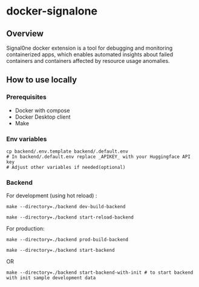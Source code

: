 # docker-signalone

## Overview
Signal0ne docker extension is a tool for debugging and monitoring containerized apps, which enables automated insights about failed containers and containers affected by resource usage anomalies.


## How to use locally

### Prerequisites
- Docker with compose
- Docker Desktop client
- Make

### Env variables
```
cp backend/.env.template backend/.default.env
# In backend/.default.env replace _APIKEY_ with your Huggingface API key 
# Adjust other variables if needed(optional)

```

### Backend

For development (using hot reload) : 
```
make --directory=./backend dev-build-backend
```

```
make --directory=./backend start-reload-backend

```

For production: 
```
make --directory=./backend prod-build-backend

```
```
make --directory=./backend start-backend
```
OR
```
make --directory=./backend start-backend-with-init # to start backend with init sample development data
```